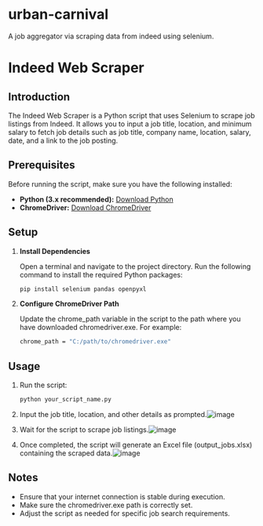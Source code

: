 # urban-carnival
 A job aggregator via scraping data from indeed using selenium.
 
# Indeed Web Scraper

## Introduction

The Indeed Web Scraper is a Python script that uses Selenium to scrape job listings from Indeed. It allows you to input a job title, location, and minimum salary to fetch job details such as job title, company name, location, salary, date, and a link to the job posting.

## Prerequisites

Before running the script, make sure you have the following installed:

- **Python (3.x recommended):** [Download Python](https://www.python.org/downloads/)
- **ChromeDriver:** [Download ChromeDriver](https://sites.google.com/chromium.org/driver/)

## Setup

1. **Install Dependencies**

   Open a terminal and navigate to the project directory. Run the following command to install the required Python packages:

   ```bash
   pip install selenium pandas openpyxl
2. **Configure ChromeDriver Path**

   Update the chrome_path variable in the script to the path where you have downloaded chromedriver.exe. For example:
   ```bash
   chrome_path = "C:/path/to/chromedriver.exe"

## Usage

1. Run the script:

   ```bash
   python your_script_name.py
2. Input the job title, location, and other details as prompted.![image](https://github.com/caramalo/urban-carnival/assets/30882646/6f926f78-04c6-49c9-884e-68befb4d6820)



3. Wait for the script to scrape job listings.![image](https://github.com/caramalo/urban-carnival/assets/30882646/60ada541-efad-4e7a-bca2-18a2b0d44fa3)



4. Once completed, the script will generate an Excel file (output_jobs.xlsx) containing the scraped data.![image](https://github.com/caramalo/urban-carnival/assets/30882646/fc90e23b-ae6e-4f3e-a039-4e64b78cf5ed)


## Notes
- Ensure that your internet connection is stable during execution.
- Make sure the chromedriver.exe path is correctly set.
- Adjust the script as needed for specific job search requirements.
